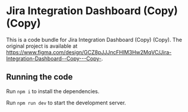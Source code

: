 
  # Jira Integration Dashboard (Copy) (Copy)

  This is a code bundle for Jira Integration Dashboard (Copy) (Copy). The original project is available at https://www.figma.com/design/GCZ8pJJJncFHlM3Hw2MqVC/Jira-Integration-Dashboard--Copy---Copy-.

  ## Running the code

  Run `npm i` to install the dependencies.

  Run `npm run dev` to start the development server.
  